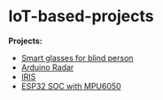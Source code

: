 # IoT-based-projects

**Projects:**

- [Smart glasses for blind person](https://github.com/PratikMore55/IoT-based-projects/tree/main/Smart%20glasses%20for%20blind%20person)
- [Arduino Radar](https://github.com/PratikMore55/IoT-based-projects/tree/main/Arduino%20Radar)
- [IRIS](https://github.com/PratikMore55/IoT-based-projects/tree/main/IRIS)
- [ESP32 SOC with MPU6050](https://github.com/PratikMore55/IoT-based-projects/tree/main/ESP%20SOC%20with%20MPU6050)
